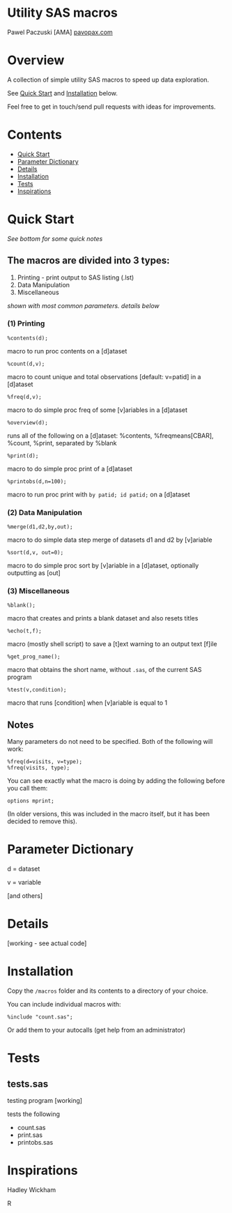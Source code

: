 # Utility SAS macros
Pawel Paczuski [AMA] [pavopax.com](http://www.pavopax.com)

Overview
===============================================================================
A collection of simple utility SAS macros to speed up data exploration.

See [Quick Start](#quick-start) and [Installation](#installation) below.

Feel free to get in touch/send pull requests with ideas for improvements.



Contents
===============================================================================
* [Quick Start](#quick-start)
* [Parameter Dictionary](#parameter-dictionary)
* [Details](#details)
* [Installation](#installation)
* [Tests](#tests)
* [Inspirations](#inspirations)



Quick Start
===============================================================================
*See bottom for some quick notes*


## The macros are divided into 3 types:  
1. Printing - print output to SAS listing (.lst)
2. Data Manipulation
3. Miscellaneous


*shown with most common parameters. details below*


### (1) Printing

`%contents(d);`

macro to run proc contents on a [d]ataset

`%count(d,v);` 

macro to count unique and total observations [default: v=patid] in a
[d]ataset

`%freq(d,v);`

macro to do simple proc freq of some [v]ariables in a [d]ataset

`%overview(d);`

runs all of the following on a [d]ataset: %contents, %freqmeans[CBAR],
%count, %print, separated by %blank

`%print(d);`

macro to do simple proc print of a [d]ataset

`%printobs(d,n=100);`

macro to run proc print with `by patid; id patid;` on a [d]ataset


### (2) Data Manipulation

`%merge(d1,d2,by,out);`

macro to do simple data step merge of datasets d1 and d2 by [v]ariable

`%sort(d,v, out=0);`

macro to do simple proc sort by [v]ariable in a [d]ataset, optionally
outputting as [out]


### (3) Miscellaneous

`%blank();`

macro that creates and prints a blank dataset and also resets titles

`%echo(t,f);`

macro (mostly shell script) to save a [t]ext warning to an output text
[f]ile

`%get_prog_name();`

macro that obtains the short name, without `.sas`, of the current SAS
program


`%test(v,condition);`

macro that runs [condition] when [v]ariable is equal to 1



## Notes
Many parameters do not need to be specified. Both of the following will work:

	%freq(d=visits, v=type);
	%freq(visits, type);


You can see exactly what the macro is doing by adding the following
before you call them:

	options mprint;  

(In older versions, this was included in the macro itself, but it has
been decided to remove this).



Parameter Dictionary
===============================================================================
d = dataset

v = variable

[and others]



Details
===============================================================================

[working - see actual code]



Installation
===============================================================================
Copy the `/macros` folder and its contents to a directory of your choice.

You can include individual macros with:

	%include "count.sas";

Or add them to your autocalls (get help from an administrator)




Tests
===============================================================================

## tests.sas
testing program [working]

tests the following
* count.sas
* print.sas
* printobs.sas



Inspirations
===============================================================================

Hadley Wickham

R 
